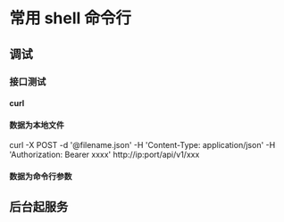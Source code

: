 # 常用 shell 命令行

## 调试

### 接口测试

#### curl

#### 数据为本地文件

curl -X POST -d '@filename.json' -H 'Content-Type: application/json' -H 'Authorization: Bearer xxxx' http://ip:port/api/v1/xxx

#### 数据为命令行参数

## 后台起服务
